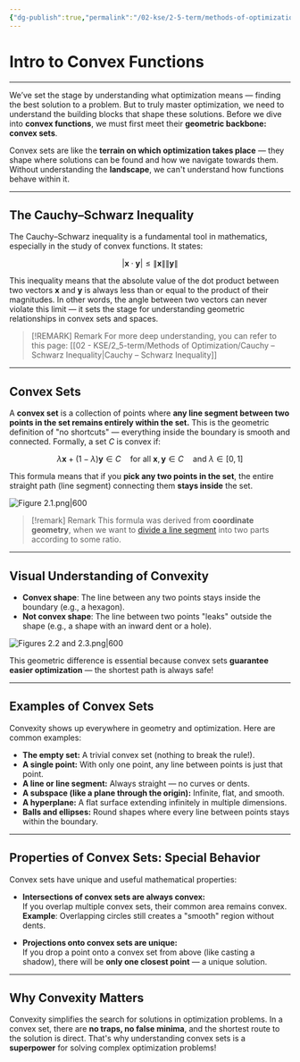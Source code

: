 ```yaml
---
{"dg-publish":true,"permalink":"/02-kse/2-5-term/methods-of-optimization/02-convex-sets/","tags":["kse","math/calculus"],"created":"2025-02-17T12:59:01.746+02:00","updated":"2025-02-17T14:43:19.345+02:00"}
---
```



# Intro to Convex Functions

---

We’ve set the stage by understanding what optimization means — finding the best solution to a problem. But to truly master optimization, we need to understand the building blocks that shape these solutions. Before we dive into **convex functions**, we must first meet their **geometric backbone: convex sets**.

Convex sets are like the **terrain on which optimization takes place** — they shape where solutions can be found and how we navigate towards them. Without understanding the **landscape**, we can't understand how functions behave within it.

---

## The Cauchy–Schwarz Inequality

The Cauchy–Schwarz inequality is a fundamental tool in mathematics, especially in the study of convex functions. It states:

$$
| \mathbf{x} \cdot \mathbf{y} | \leq \|\mathbf{x}\| \|\mathbf{y}\|
$$

This inequality means that the absolute value of the dot product between two vectors $\mathbf{x}$ and $\mathbf{y}$ is always less than or equal to the product of their magnitudes. In other words, the angle between two vectors can never violate this limit — it sets the stage for understanding geometric relationships in convex sets and spaces.

> [!REMARK] Remark
> For more deep understanding, you can refer to this page: [[02 - KSE/2_5-term/Methods of Optimization/Cauchy – Schwarz Inequality\|Cauchy – Schwarz Inequality]]

---

## Convex Sets

A **convex set** is a collection of points where **any line segment between two points in the set remains entirely within the set.** This is the geometric definition of "no shortcuts" — everything inside the boundary is smooth and connected. Formally, a set $C$ is convex if:

$$
\lambda \mathbf{x} + (1 - \lambda) \mathbf{y} \in C \quad \text{for all } \mathbf{x}, \mathbf{y} \in C \quad \text{and } \lambda \in [0,1]
$$

This formula means that if you **pick any two points in the set**, the entire straight path (line segment) connecting them **stays inside** the set.

![Figure 2.1.png|600](/img/user/assets/Figure%202.1.png)

>[!remark] Remark
> This formula was derived from **coordinate geometry**, when we want to [divide a line segment](https://en.wikipedia.org/wiki/Section_formula) into two parts according to some ratio.

---

## Visual Understanding of Convexity

- <strong><span style="color: var(--color-green);">Convex shape</span></strong>: The line between any two points stays inside the boundary (e.g., a hexagon).
- <strong><span style="color: var(--color-red);">Not convex shape</span></strong>: The line between two points "leaks" outside the shape (e.g., a shape with an inward dent or a hole).

![Figures 2.2 and 2.3.png|600](/img/user/assets/Figures%202.2%20and%202.3.png)

This geometric difference is essential because convex sets **guarantee easier optimization** — the shortest path is always safe!

---

## Examples of Convex Sets

Convexity shows up everywhere in geometry and optimization. Here are common examples:

- **The empty set:** A trivial convex set (nothing to break the rule!).
- **A single point:** With only one point, any line between points is just that point.
- **A line or line segment:** Always straight — no curves or dents.
- **A subspace (like a plane through the origin):** Infinite, flat, and smooth.
- **A hyperplane:** A flat surface extending infinitely in multiple dimensions.
- **Balls and ellipses:** Round shapes where every line between points stays within the boundary.

---

## Properties of Convex Sets: Special Behavior

Convex sets have unique and useful mathematical properties:

- **Intersections of convex sets are always convex:**  
  If you overlap multiple convex sets, their common area remains convex.  
  <strong><span style="color: var(--color-green);">Example</span></strong>: Overlapping circles still creates a "smooth" region without dents.

- **Projections onto convex sets are unique:**  
  If you drop a point onto a convex set from above (like casting a shadow), there will be **only one closest point** — a unique solution.

---

## Why Convexity Matters

Convexity simplifies the search for solutions in optimization problems. In a convex set, there are **no traps, no false minima**, and the shortest route to the solution is direct. That's why understanding convex sets is a **superpower** for solving complex optimization problems!
